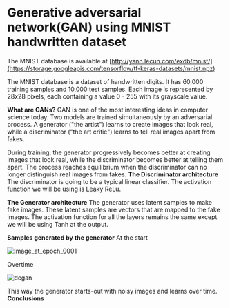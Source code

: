# Generative adversarial network(GAN) using MNIST handwritten dataset
The MNIST database is available at [http://yann.lecun.com/exdb/mnist/](https://storage.googleapis.com/tensorflow/tf-keras-datasets/mnist.npz)

The MNIST database is a dataset of handwritten digits. It has 60,000 training samples and 10,000 test samples. Each image is represented by 28x28 pixels, each containing a value 0 - 255 with its grayscale value.

**What are GANs?**
GAN is one of the most interesting ideas in computer science today. Two models are trained simultaneously by an adversarial process. A generator ("the artist") learns to create images that look real, while a discriminator ("the art critic") learns to tell real images apart from fakes.

During training, the generator progressively becomes better at creating images that look real, while the discriminator becomes better at telling them apart. The process reaches equilibrium when the discriminator can no longer distinguish real images from fakes.
**The Discriminator architecture**
The discriminator is going to be a typical linear classifier.
The activation function we will be using is Leaky ReLu.

**The Generator architecture**
The generator uses latent samples to make fake images. These latent samples are vectors that are mapped to the fake images.
The activation function for all the layers remains the same except we will be using Tanh at the output.

**Samples generated by the generator**
At the start

![image_at_epoch_0001](https://github.com/abulzunayed/Machine-learning/assets/122612945/69967c5e-cc4a-4499-ab76-b79a99fe47ab)

Overtime

![dcgan](https://github.com/abulzunayed/Machine-learning/assets/122612945/f279bdb4-ce95-47a0-add7-7491f4d8e25a)

This way the generator starts-out with noisy images and learns over time.
**Conclusions**
